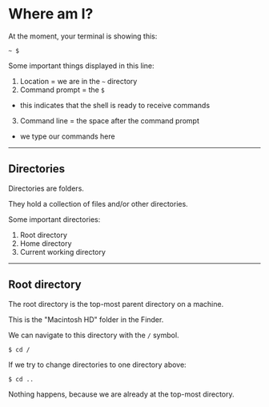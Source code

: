 # Where am I?

At the moment, your terminal is showing this:
```
~ $
```

Some important things displayed in this line:
1. Location = we are in the `~` directory
2. Command prompt = the `$`
  - this indicates that the shell is ready to receive commands
3. Command line = the space after the command prompt
  - we type our commands here


---
## Directories
Directories are folders.

They hold a collection of files and/or other directories.

Some important directories:
1. Root directory
2. Home directory
3. Current working directory


---
## Root directory
The root directory is the top-most parent directory on a machine.

This is the "Macintosh HD" folder in the Finder.

We can navigate to this directory with the `/` symbol.

```
$ cd /
```

If we try to change directories to one directory above:
```
$ cd ..
```

Nothing happens, because we are already at the top-most directory.


